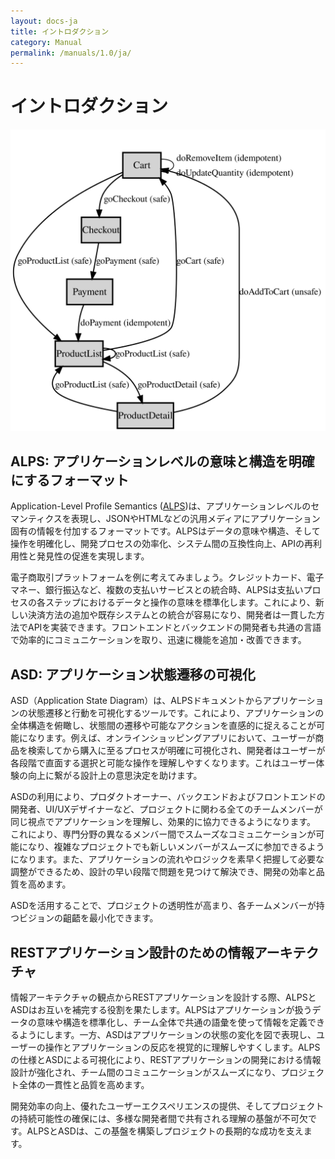 ```yaml
---
layout: docs-ja
title: イントロダクション
category: Manual
permalink: /manuals/1.0/ja/
---
```

# イントロダクション

[![ALPS document](/images/alps.svg)](/alps/index.html)

## ALPS: アプリケーションレベルの意味と構造を明確にするフォーマット

Application-Level Profile Semantics ([ALPS](http://alps.io/))は、アプリケーションレベルのセマンティクスを表現し、JSONやHTMLなどの汎用メディアにアプリケーション固有の情報を付加するフォーマットです。ALPSはデータの意味や構造、そして操作を明確化し、開発プロセスの効率化、システム間の互換性向上、APIの再利用性と発見性の促進を実現します。

電子商取引プラットフォームを例に考えてみましょう。クレジットカード、電子マネー、銀行振込など、複数の支払いサービスとの統合時、ALPSは支払いプロセスの各ステップにおけるデータと操作の意味を標準化します。これにより、新しい決済方法の追加や既存システムとの統合が容易になり、開発者は一貫した方法でAPIを実装できます。フロントエンドとバックエンドの開発者も共通の言語で効率的にコミュニケーションを取り、迅速に機能を追加・改善できます。

## ASD: アプリケーション状態遷移の可視化

ASD（Application State Diagram）は、ALPSドキュメントからアプリケーションの状態遷移と行動を可視化するツールです。これにより、アプリケーションの全体構造を俯瞰し、状態間の遷移や可能なアクションを直感的に捉えることが可能になります。例えば、オンラインショッピングアプリにおいて、ユーザーが商品を検索してから購入に至るプロセスが明確に可視化され、開発者はユーザーが各段階で直面する選択と可能な操作を理解しやすくなります。これはユーザー体験の向上に繋がる設計上の意思決定を助けます。


ASDの利用により、プロダクトオーナー、バックエンドおよびフロントエンドの開発者、UI/UXデザイナーなど、プロジェクトに関わる全てのチームメンバーが同じ視点でアプリケーションを理解し、効果的に協力できるようになります。 これにより、専門分野の異なるメンバー間でスムーズなコミュニケーションが可能になり、複雑なプロジェクトでも新しいメンバーがスムーズに参加できるようになります。また、アプリケーションの流れやロジックを素早く把握して必要な調整ができるため、設計の早い段階で問題を見つけて解決でき、開発の効率と品質を高めます。

ASDを活用することで、プロジェクトの透明性が高まり、各チームメンバーが持つビジョンの齟齬を最小化できます。

## RESTアプリケーション設計のための情報アーキテクチャ

情報アーキテクチャの観点からRESTアプリケーションを設計する際、ALPSとASDはお互いを補完する役割を果たします。ALPSはアプリケーションが扱うデータの意味や構造を標準化し、チーム全体で共通の語彙を使って情報を定義できるようにします。一方、ASDはアプリケーションの状態の変化を図で表現し、ユーザーの操作とアプリケーションの反応を視覚的に理解しやすくします。ALPSの仕様とASDによる可視化により、RESTアプリケーションの開発における情報設計が強化され、チーム間のコミュニケーションがスムーズになり、プロジェクト全体の一貫性と品質を高めます。

開発効率の向上、優れたユーザーエクスペリエンスの提供、そしてプロジェクトの持続可能性の確保には、多様な開発者間で共有される理解の基盤が不可欠です。ALPSとASDは、この基盤を構築しプロジェクトの長期的な成功を支えます。
